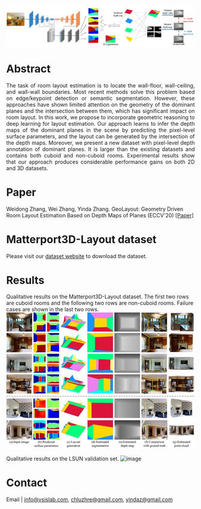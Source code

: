 ![image](https://raw.githubusercontent.com/AyaseChihaya/AyaseChihaya.github.io/master/illustration.jpg)

# Abstract
<p align="justify">
The task of room layout estimation is to locate the wall-floor, wall-ceiling, and wall-wall boundaries. Most recent methods solve this problem based on edge/keypoint detection or semantic segmentation. However, these approaches have shown limited attention on the geometry of the dominant planes and the intersection between them, which has significant impact on room layout. In this work, we propose to incorporate geometric reasoning to deep learning for layout estimation. Our approach learns to infer the depth maps of the dominant planes in the scene by predicting the pixel-level surface parameters, and the layout can be generated by the intersection of the depth maps. Moreover, we present a new dataset with pixel-level depth annotation of dominant planes. It is larger than the existing datasets and contains both cuboid and non-cuboid rooms. Experimental results show that our approach produces considerable performance gains on both 2D and 3D datasets.
</p>

# Paper
Weidong Zhang, Wei Zhang, Yinda Zhang. GeoLayout: Geometry Driven Room Layout Estimation Based on Depth Maps of Planes (ECCV'20)
[[Paper]](https://raw.githubusercontent.com/AyaseChihaya/AyaseChihaya.github.io/master/2606.pdf)


# Matterport3D-Layout dataset
Please visit our [dataset website](https://vsislab.github.io/Matterport3D-Layout/) to download the dataset. 

# Results
Qualitative results on the Matterport3D-Layout dataset. The first two rows are cuboid rooms and the following two rows are non-cuboid rooms. Failure cases are shown in the last two rows.
![image](https://raw.githubusercontent.com/AyaseChihaya/AyaseChihaya.github.io/master/res3d.jpg)


Qualitative results on the LSUN validation set.
![image](https://raw.githubusercontent.com/AyaseChihaya/AyaseChihaya.github.io/master/res2d.png)



# Contact
Email | <info@vsislab.com>, <chluzhre@gmail.com>, <yindaz@gmail.com>
